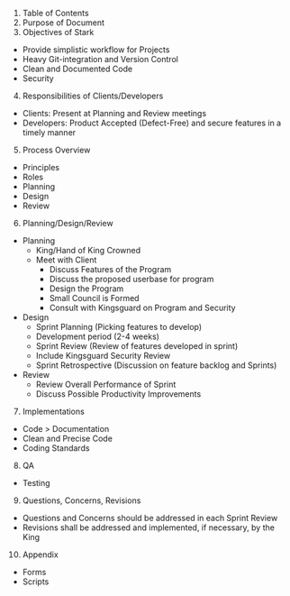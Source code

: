 1. Table of Contents
2. Purpose of Document
3. Objectives of Stark
  * Provide simplistic workflow for Projects
  * Heavy Git-integration and Version Control
  * Clean and Documented Code
  * Security
4. Responsibilities of Clients/Developers
  * Clients: Present at Planning and Review meetings
  * Developers: Product Accepted (Defect-Free) and secure features in a timely manner
5. Process Overview
  * Principles
  * Roles
  * Planning
  * Design
  * Review
6. Planning/Design/Review
  * Planning
    * King/Hand of King Crowned
    * Meet with Client
      * Discuss Features of the Program
      * Discuss the proposed userbase for program
      * Design the Program
      * Small Council is Formed
      * Consult with Kingsguard on Program and Security
  * Design
    * Sprint Planning (Picking features to develop)
    * Development period (2-4 weeks)
    * Sprint Review (Review of features developed in sprint)
    * Include Kingsguard Security Review
    * Sprint Retrospective (Discussion on feature backlog and Sprints)
  * Review
    * Review Overall Performance of Sprint
    * Discuss Possible Productivity Improvements
7. Implementations
  * Code > Documentation
  * Clean and Precise Code
  * Coding Standards
8. QA
  * Testing
9. Questions, Concerns, Revisions
  * Questions and Concerns should be addressed in each Sprint Review
  * Revisions shall be addressed and implemented, if necessary, by the King
10. Appendix
  * Forms
  * Scripts

